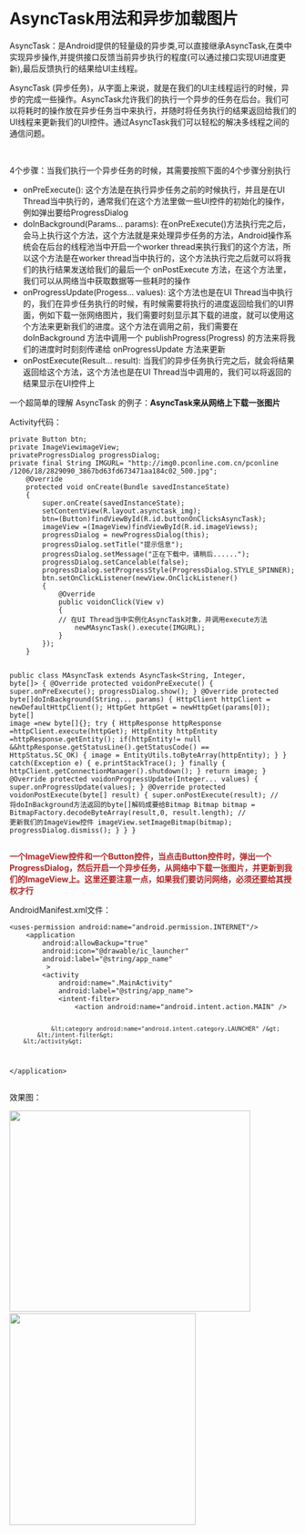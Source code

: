 # AsyncTask用法和异步加载图片

 <p>AsyncTask：是Android提供的轻量级的异步类,可以直接继承AsyncTask,在类中实现异步操作,并提供接口反馈当前异步执行的程度(可以通过接口实现UI进度更新),最后反馈执行的结果给UI主线程。</p> 
<p>AsyncTask&nbsp;(异步任务)，从字面上来说，就是在我们的UI主线程运行的时候，异步的完成一些操作。AsyncTask允许我们的执行一个异步的任务在后台。我们可以将耗时的操作放在异步任务当中来执行，并随时将任务执行的结果返回给我们的UI线程来更新我们的UI控件。通过AsyncTask我们可以轻松的解决多线程之间的通信问题。</p> 
<p>&nbsp;</p> 
<p>4个步骤：当我们执行一个异步任务的时候，其需要按照下面的4个步骤分别执行</p> 
<ul> 
 <li>onPreExecute():&nbsp;这个方法是在执行异步任务之前的时候执行，并且是在UI Thread当中执行的，通常我们在这个方法里做一些UI控件的初始化的操作，例如弹出要给ProgressDialog</li> 
 <li>doInBackground(Params... params):&nbsp;在onPreExecute()方法执行完之后，会马上执行这个方法，这个方法就是来处理异步任务的方法，Android操作系统会在后台的线程池当中开启一个worker thread来执行我们的这个方法，所以这个方法是在worker thread当中执行的，这个方法执行完之后就可以将我们的执行结果发送给我们的最后一个 onPostExecute 方法，在这个方法里，我们可以从网络当中获取数据等一些耗时的操作</li> 
 <li>onProgressUpdate(Progess... values):&nbsp;这个方法也是在UI Thread当中执行的，我们在异步任务执行的时候，有时候需要将执行的进度返回给我们的UI界面，例如下载一张网络图片，我们需要时刻显示其下载的进度，就可以使用这个方法来更新我们的进度。这个方法在调用之前，我们需要在 doInBackground 方法中调用一个 publishProgress(Progress) 的方法来将我们的进度时时刻刻传递给 onProgressUpdate 方法来更新</li> 
 <li>onPostExecute(Result... result):&nbsp;当我们的异步任务执行完之后，就会将结果返回给这个方法，这个方法也是在UI Thread当中调用的，我们可以将返回的结果显示在UI控件上</li> 
</ul> 
<p>一个超简单的理解 AsyncTask 的例子：<strong>AsyncTask来从网络上下载一张图片</strong></p> 
<p>Activity代码：</p> 
<pre><code class="language-java">private Button btn;
private ImageViewimageView;
privateProgressDialog progressDialog;
private final String IMGURL= "http://img0.pconline.com.cn/pconline
/1206/18/2829090_3867bd63fd673471aa184c02_500.jpg";
    @Override
    protected void onCreate(Bundle savedInstanceState)
    {
        super.onCreate(savedInstanceState);
        setContentView(R.layout.asynctask_img);
        btn=(Button)findViewById(R.id.buttonOnClicksAsyncTask);
        imageView =(ImageView)findViewById(R.id.imageViewss);
        progressDialog = newProgressDialog(this);
        progressDialog.setTitle("提示信息");
        progressDialog.setMessage("正在下载中，请稍后......");
        progressDialog.setCancelable(false);
        progressDialog.setProgressStyle(ProgressDialog.STYLE_SPINNER);
        btn.setOnClickListener(newView.OnClickListener()
        {
            @Override
            public voidonClick(View v)
            {
            // 在UI Thread当中实例化AsyncTask对象，并调用execute方法
                newMAsyncTask().execute(IMGURL);
            }
        });
    }

 public class MAsyncTask extends AsyncTask&lt;String, Integer, byte[]&gt;
    {
        @Override
        protected voidonPreExecute()
        {
            super.onPreExecute();
            progressDialog.show();
        }
        @Override
        protected byte[]doInBackground(String... params)
        {
            HttpClient httpClient = newDefaultHttpClient();
            HttpGet httpGet = newHttpGet(params[0]);
            byte[] image =new byte[]{};
            try
            {
                HttpResponse httpResponse =httpClient.execute(httpGet);
                HttpEntity httpEntity =httpResponse.getEntity();
                if(httpEntity!= null &amp;&amp;httpResponse.getStatusLine().getStatusCode() == HttpStatus.SC_OK)
                {
                    image = EntityUtils.toByteArray(httpEntity);
                }
            }
            catch(Exception e)
            {
                e.printStackTrace();
            }
            finally
            {
               httpClient.getConnectionManager().shutdown();
            }
            return image;
        }
        @Override
        protected voidonProgressUpdate(Integer... values)
        {
            super.onProgressUpdate(values);
        }
        @Override
        protected voidonPostExecute(byte[] result)
        {
            super.onPostExecute(result);
            //    将doInBackground方法返回的byte[]解码成要给Bitmap
            Bitmap bitmap = BitmapFactory.decodeByteArray(result,0, result.length);
            //    更新我们的ImageView控件
            imageView.setImageBitmap(bitmap);
            progressDialog.dismiss();
        }
    }
}</code></pre> 
<p><span style="color:#B22222"><strong>一个ImageView控件和一个Button控件，当点击Button控件时，弹出一个ProgressDialog，然后开启一个异步任务，从网络中下载一张图片，并更新到我们的ImageView上。这里还要注意一点，如果我们要访问网络，必须还要给其授权才行</strong></span></p> 
<p>AndroidManifest.xml文件：</p> 
<pre><code class="language-html">&lt;uses-permission android:name="android.permission.INTERNET"/&gt;
    &lt;application
        android:allowBackup="true"
        android:icon="@drawable/ic_launcher"
        android:label="@string/app_name"
         &gt;
        &lt;activity
            android:name=".MainActivity"
            android:label="@string/app_name"&gt;
            &lt;intent-filter&gt;
                &lt;action android:name="android.intent.action.MAIN" /&gt;
 
                &lt;category android:name="android.intent.category.LAUNCHER" /&gt;
            &lt;/intent-filter&gt;
        &lt;/activity&gt;
 &lt;/application&gt;</code></pre> 
<p>效果图：</p> 
<p><img alt="" height="353" src="http://images2015.cnblogs.com/blog/1041439/201611/1041439-20161116092011779-996504030.png" width="423">&nbsp;<img alt="" height="372" src="http://images2015.cnblogs.com/blog/1041439/201611/1041439-20161116092027467-1655478763.png" width="327"></p> 

